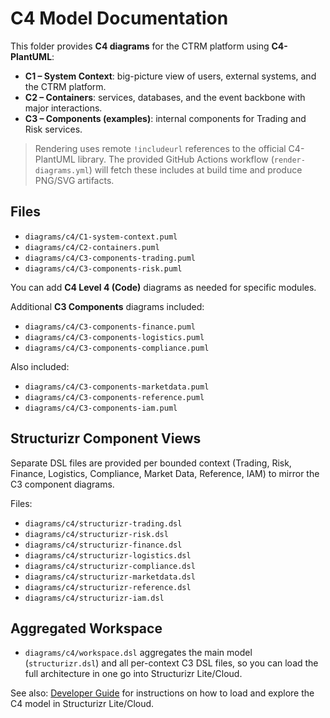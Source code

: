 # C4 Model Documentation

This folder provides **C4 diagrams** for the CTRM platform using **C4-PlantUML**:

- **C1 – System Context**: big-picture view of users, external systems, and the CTRM platform.
- **C2 – Containers**: services, databases, and the event backbone with major interactions.
- **C3 – Components (examples)**: internal components for Trading and Risk services.

> Rendering uses remote `!includeurl` references to the official C4-PlantUML library. The provided GitHub Actions workflow (`render-diagrams.yml`) will fetch these includes at build time and produce PNG/SVG artifacts.

## Files
- `diagrams/c4/C1-system-context.puml`
- `diagrams/c4/C2-containers.puml`
- `diagrams/c4/C3-components-trading.puml`
- `diagrams/c4/C3-components-risk.puml`

You can add **C4 Level 4 (Code)** diagrams as needed for specific modules.

Additional **C3 Components** diagrams included:
- `diagrams/c4/C3-components-finance.puml`
- `diagrams/c4/C3-components-logistics.puml`
- `diagrams/c4/C3-components-compliance.puml`


Also included:
- `diagrams/c4/C3-components-marketdata.puml`
- `diagrams/c4/C3-components-reference.puml`
- `diagrams/c4/C3-components-iam.puml`


## Structurizr Component Views
Separate DSL files are provided per bounded context (Trading, Risk, Finance, Logistics, Compliance, Market Data, Reference, IAM)
to mirror the C3 component diagrams.

Files:
- `diagrams/c4/structurizr-trading.dsl`
- `diagrams/c4/structurizr-risk.dsl`
- `diagrams/c4/structurizr-finance.dsl`
- `diagrams/c4/structurizr-logistics.dsl`
- `diagrams/c4/structurizr-compliance.dsl`
- `diagrams/c4/structurizr-marketdata.dsl`
- `diagrams/c4/structurizr-reference.dsl`
- `diagrams/c4/structurizr-iam.dsl`


## Aggregated Workspace
- `diagrams/c4/workspace.dsl` aggregates the main model (`structurizr.dsl`) and all per-context C3 DSL files,
  so you can load the full architecture in one go into Structurizr Lite/Cloud.


See also: [Developer Guide](DEVELOPER-GUIDE.md) for instructions on how to load and explore the C4 model in Structurizr Lite/Cloud.
